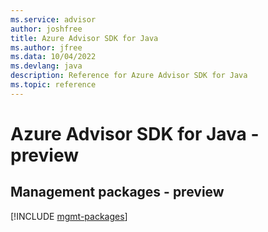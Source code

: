 ```yaml
---
ms.service: advisor
author: joshfree
title: Azure Advisor SDK for Java
ms.author: jfree
ms.data: 10/04/2022
ms.devlang: java
description: Reference for Azure Advisor SDK for Java
ms.topic: reference
---
```

# Azure Advisor SDK for Java - preview

## Management packages - preview
[!INCLUDE [mgmt-packages](advisor-mgmt-index.md)]